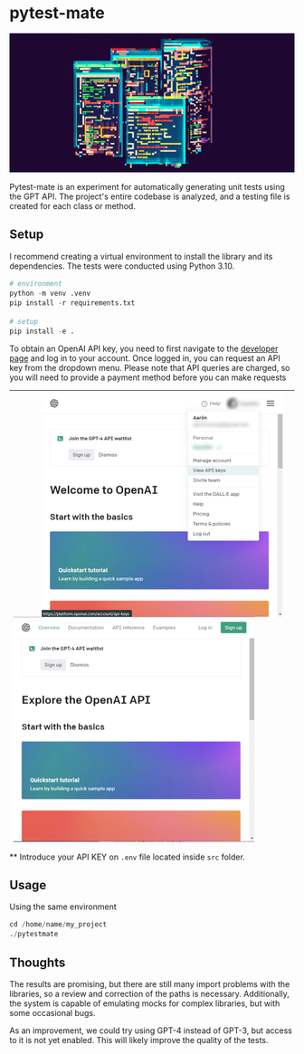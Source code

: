 # pytest-mate

!["Bing AI Generated Images"](images/header.png)



Pytest-mate is an experiment for automatically generating unit tests using the GPT API. The project's entire codebase is analyzed, and a testing file is created for each class or method.

## Setup

I recommend creating a virtual environment to install the library and its dependencies. The tests were conducted using Python 3.10.

```python
# environment
python -m venv .venv
pip install -r requirements.txt

# setup
pip install -e .
```



To obtain an OpenAI API key, you need to first navigate to the [developer page](https://platform.openai.com/overview) and log in to your account. Once logged in, you can request an API key from the dropdown menu. Please note that API queries are charged, so you will need to provide a payment method before you can make requests

| <img src="images/openai_step_2.png" align="right" style="zoom:50%;" /><img src="images/openai_step_1.png" align="left" style="zoom: 50%;" /> |      |
| ------------------------------------------------------------ | ---- |

** Introduce your API KEY on `.env` file located inside `src` folder.

## Usage

Using the same environment

```python
cd /home/name/my_project
./pytestmate
```



## Thoughts

The results are promising, but there are still many import problems with the libraries, so a review and correction of the paths is necessary. Additionally, the system is capable of emulating mocks for complex libraries, but with some occasional bugs.

As an improvement, we could try using GPT-4 instead of GPT-3, but access to it is not yet enabled. This will likely improve the quality of the tests.